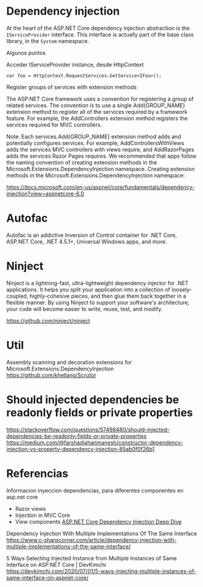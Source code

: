 
# Dependency injection

At the heart of the ASP.NET Core dependency injection abstraction is the `IServiceProvider` interface. This interface is actually part of the base class library, in the `System` namespace.


Algunos puntos

Acceder IServiceProvider instance, desde HttpContext 

```
var foo = HttpContext.RequestServices.GetService<IFoo>();
```


Register groups of services with extension methods

The ASP.NET Core framework uses a convention for registering a group of related services. The convention is to use a single Add{GROUP_NAME} extension method to register all of the services required by a framework feature. For example, the AddControllers extension method registers the services required for MVC controllers.


Note: Each services.Add{GROUP_NAME} extension method adds and potentially configures services. For example, AddControllersWithViews adds the services MVC controllers with views require, and AddRazorPages adds the services Razor Pages requires. We recommended that apps follow the naming convention of creating extension methods in the Microsoft.Extensions.DependencyInjection namespace. Creating extension methods in the Microsoft.Extensions.DependencyInjection namespace:

https://docs.microsoft.com/en-us/aspnet/core/fundamentals/dependency-injection?view=aspnetcore-6.0



# Autofac

Autofac is an addictive Inversion of Control container for .NET Core, ASP.NET Core, .NET 4.5.1+, Universal Windows apps, and more. 


# Ninject

Ninject is a lightning-fast, ultra-lightweight dependency injector for .NET applications. It helps you split your application into a collection of loosely-coupled, highly-cohesive pieces, and then glue them back together in a flexible manner. By using Ninject to support your software's architecture, your code will become easier to write, reuse, test, and modify.

https://github.com/ninject/ninject


# Util

Assembly scanning and decoration extensions for Microsoft.Extensions.DependencyInjection
https://github.com/khellang/Scrutor 

# Should injected dependencies be readonly fields or private properties
https://stackoverflow.com/questions/57498480/should-injected-dependencies-be-readonly-fields-or-private-properties
https://medium.com/@farshadjahanmanesh/constructor-dependency-injection-vs-property-dependency-injection-85ab0f0f26b1

# Referencias

Informacion inyeccion dependencias, para diferentes componentes en asp.net core
- Razor views
- Injection in MVC Core
- View components
[ASP.NET Core Dependency Injection Deep Dive](https://joonasw.net/view/aspnet-core-di-deep-dive)
 
 
Dependency Injection With Multiple Implementations Of The Same Interface
https://www.c-sharpcorner.com/article/dependency-injection-with-multiple-implementations-of-the-same-interface/


5 Ways Selecting Injected Instance from Multiple Instances of Same Interface on ASP.NET Core  | DevKimchi
https://devkimchi.com/2020/07/01/5-ways-injecting-multiple-instances-of-same-interface-on-aspnet-core/
